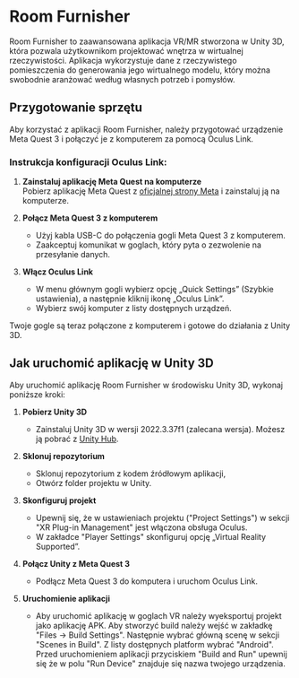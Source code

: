 # Room Furnisher  
Room Furnisher to zaawansowana aplikacja VR/MR stworzona w Unity 3D, która pozwala użytkownikom projektować wnętrza w wirtualnej rzeczywistości. Aplikacja wykorzystuje dane z rzeczywistego pomieszczenia do generowania jego wirtualnego modelu, który można swobodnie aranżować według własnych potrzeb i pomysłów.

## Przygotowanie sprzętu  

Aby korzystać z aplikacji Room Furnisher, należy przygotować urządzenie Meta Quest 3 i połączyć je z komputerem za pomocą Oculus Link.  

### Instrukcja konfiguracji Oculus Link:  
1. **Zainstaluj aplikację Meta Quest na komputerze**  
   Pobierz aplikację Meta Quest z [oficjalnej strony Meta](https://www.meta.com/quest/setup/) i zainstaluj ją na komputerze.  

2. **Połącz Meta Quest 3 z komputerem**  
   - Użyj kabla USB-C do połączenia gogli Meta Quest 3 z komputerem.  
   - Zaakceptuj komunikat w goglach, który pyta o zezwolenie na przesyłanie danych.  

3. **Włącz Oculus Link**  
   - W menu głównym gogli wybierz opcję „Quick Settings” (Szybkie ustawienia), a następnie kliknij ikonę „Oculus Link”.  
   - Wybierz swój komputer z listy dostępnych urządzeń.  

Twoje gogle są teraz połączone z komputerem i gotowe do działania z Unity 3D.  

## Jak uruchomić aplikację w Unity 3D  

Aby uruchomić aplikację Room Furnisher w środowisku Unity 3D, wykonaj poniższe kroki:  

1. **Pobierz Unity 3D**  
   - Zainstaluj Unity 3D w wersji 2022.3.37f1 (zalecana wersja). Możesz ją pobrać z [Unity Hub](https://unity.com/download).  

2. **Sklonuj repozytorium**  
   - Sklonuj repozytorium z kodem źródłowym aplikacji,
   - Otwórz folder projektu w Unity.  

3. **Skonfiguruj projekt**  
   - Upewnij się, że w ustawieniach projektu ("Project Settings") w sekcji "XR Plug-in Management" jest włączona obsługa Oculus.  
   - W zakładce "Player Settings" skonfiguruj opcję „Virtual Reality Supported”.

4. **Połącz Unity z Meta Quest 3**  
   - Podłącz Meta Quest 3 do komputera i uruchom Oculus Link.  

5. **Uruchomienie aplikacji**  
   - Aby uruchomić aplikację w goglach VR należy wyeksportuj projekt jako aplikację APK. Aby stworzyć build należy wejść w zakładkę "Files -> Build Settings". Następnie wybrać główną scenę w sekcji "Scenes in Build". Z listy dostępnych platform wybrać "Android". Przed uruchomieniem aplikacji przyciskiem "Build and Run" upewnij się że w polu "Run Device" znajduje się nazwa twojego urządzenia.
